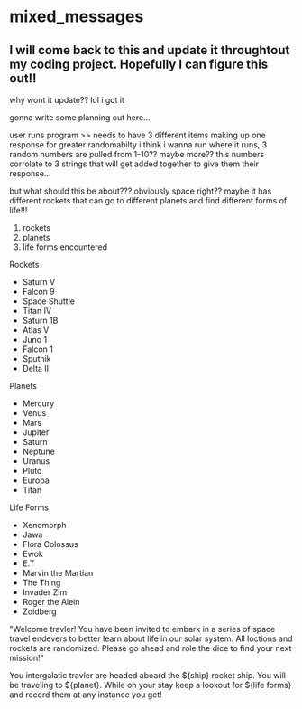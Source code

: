 # mixed_messages
## I will come back to this and update it throughtout my coding project. Hopefully I can figure this out!!
why wont it update??
lol i got it

gonna write some planning out here...

user runs program >>
    needs to have 3 different items making up one response for greater randomabilty
    i think i wanna run where it runs, 3 random numbers are pulled from 1-10?? maybe more??
    this numbers corrolate to 3 strings that will get added together to give them their response...

but what should this be about???
obviously space right?? maybe it has different rockets that can go to different planets and find different forms of life!!!

1) rockets
2) planets
3) life forms encountered


Rockets
+ Saturn V
+ Falcon 9
+ Space Shuttle
+ Titan IV
+ Saturn 1B
+ Atlas V
+ Juno 1
+ Falcon 1
+ Sputnik
+ Delta II

Planets
+ Mercury
+ Venus
+ Mars
+ Jupiter
+ Saturn
+ Neptune
+ Uranus
+ Pluto
+ Europa
+ Titan

Life Forms
+ Xenomorph
+ Jawa
+ Flora Colossus
+ Ewok
+ E.T
+ Marvin the Martian
+ The Thing
+ Invader Zim
+ Roger the Alein
+ Zoidberg

"Welcome travler! You have been invited to embark in a series of space travel endevers to better learn about life in our solar system. All loctions and rockets are randomized. Please go ahead and role the dice to find your next mission!"

You intergalatic travler are headed aboard the ${ship} rocket ship. You will be traveling to ${planet}. While on your stay keep a lookout for ${life forms} and record them at any instance you get!